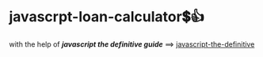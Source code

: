# javascrpt-loan-calculator:heavy_dollar_sign::+1:                                                                                                                                                                                                                                                     
with the help of **_javascript the definitive guide_** ==>
<a href="https://www.oreilly.com/library/view/javascript-the-definitive/0596101996/">javascript-the-definitive</a>
 
